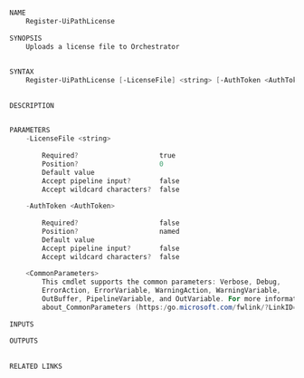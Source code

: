 ﻿```PowerShell

NAME
    Register-UiPathLicense
    
SYNOPSIS
    Uploads a license file to Orchestrator
    
    
SYNTAX
    Register-UiPathLicense [-LicenseFile] <string> [-AuthToken <AuthToken>] [<CommonParameters>]
    
    
DESCRIPTION
    

PARAMETERS
    -LicenseFile <string>
        
        Required?                    true
        Position?                    0
        Default value                
        Accept pipeline input?       false
        Accept wildcard characters?  false
        
    -AuthToken <AuthToken>
        
        Required?                    false
        Position?                    named
        Default value                
        Accept pipeline input?       false
        Accept wildcard characters?  false
        
    <CommonParameters>
        This cmdlet supports the common parameters: Verbose, Debug,
        ErrorAction, ErrorVariable, WarningAction, WarningVariable,
        OutBuffer, PipelineVariable, and OutVariable. For more information, see 
        about_CommonParameters (https:/go.microsoft.com/fwlink/?LinkID=113216). 
    
INPUTS
    
OUTPUTS
    
    
RELATED LINKS



```
